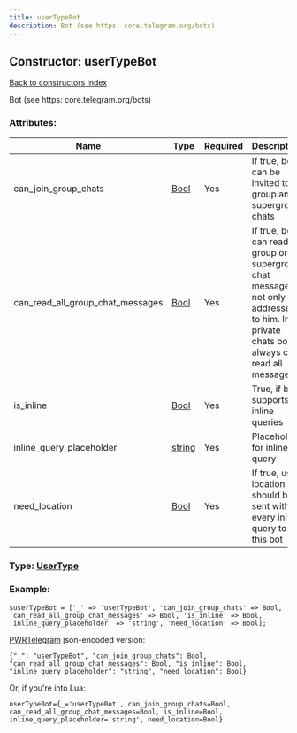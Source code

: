 ```yaml
---
title: userTypeBot
description: Bot (see https: core.telegram.org/bots)
---
```

## Constructor: userTypeBot  
[Back to constructors index](index.md)



Bot (see https: core.telegram.org/bots)

### Attributes:

| Name     |    Type       | Required | Description |
|----------|---------------|----------|-------------|
|can\_join\_group\_chats|[Bool](../types/Bool.md) | Yes|If true, bot can be invited to group and supergroup chats|
|can\_read\_all\_group\_chat\_messages|[Bool](../types/Bool.md) | Yes|If true, bot can read all group or supergroup chat messages, not only addressed to him. In private chats bot always can read all messages|
|is\_inline|[Bool](../types/Bool.md) | Yes|True, if bot supports inline queries|
|inline\_query\_placeholder|[string](../types/string.md) | Yes|Placeholder for inline query|
|need\_location|[Bool](../types/Bool.md) | Yes|If true, user location should be sent with every inline query to this bot|



### Type: [UserType](../types/UserType.md)


### Example:

```
$userTypeBot = ['_' => 'userTypeBot', 'can_join_group_chats' => Bool, 'can_read_all_group_chat_messages' => Bool, 'is_inline' => Bool, 'inline_query_placeholder' => 'string', 'need_location' => Bool];
```  

[PWRTelegram](https://pwrtelegram.xyz) json-encoded version:

```
{"_": "userTypeBot", "can_join_group_chats": Bool, "can_read_all_group_chat_messages": Bool, "is_inline": Bool, "inline_query_placeholder": "string", "need_location": Bool}
```


Or, if you're into Lua:  


```
userTypeBot={_='userTypeBot', can_join_group_chats=Bool, can_read_all_group_chat_messages=Bool, is_inline=Bool, inline_query_placeholder='string', need_location=Bool}

```



